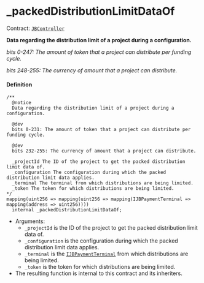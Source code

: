 # _packedDistributionLimitDataOf

Contract: [`JBController`](/docs/dev/v3/deprecated/or-controllers/jbcontroller/README.md)​‌

**Data regarding the distribution limit of a project during a configuration.**

_bits 0-247: The amount of token that a project can distribute per funding cycle._

_bits 248-255: The currency of amount that a project can distribute._

#### Definition

```
/**
  @notice
  Data regarding the distribution limit of a project during a configuration.

  @dev
  bits 0-231: The amount of token that a project can distribute per funding cycle.

  @dev
  bits 232-255: The currency of amount that a project can distribute.

  _projectId The ID of the project to get the packed distribution limit data of.
  _configuration The configuration during which the packed distribution limit data applies.
  _terminal The terminal from which distributions are being limited.
  _token The token for which distributions are being limited.
*/
mapping(uint256 => mapping(uint256 => mapping(IJBPaymentTerminal => mapping(address => uint256))))
  internal _packedDistributionLimitDataOf;
```

* Arguments:
  * `_projectId` is the ID of the project to get the packed distribution limit data of.
  * `_configuration` is the configuration during which the packed distribution limit data applies.
  * `_terminal` is the [`IJBPaymentTerminal`](/docs/dev/v3/api/interfaces/ijbpaymentterminal.md) from which distributions are being limited.
  * `_token` is the token for which distributions are being limited.
* The resulting function is internal to this contract and its inheriters.
